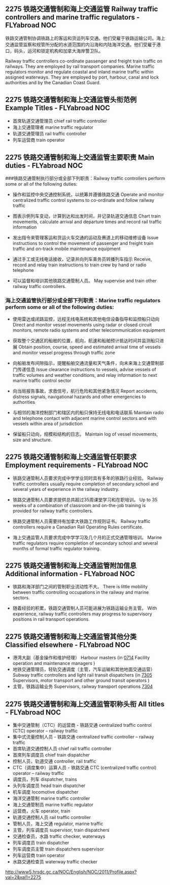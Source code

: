 ## 2275 铁路交通管制和海上交通监管 Railway traffic controllers and marine traffic regulators - FLYabroad NOC

铁路交通管制协调铁路上的客运和货运列车交通。他们受雇于铁路运输公司。海上交通监管监察和规管所分配的水道范围的内沿海和内陆海洋交通。他们受雇于港口，码头，运河和锁定机构和加拿大海岸警卫队。

Railway traffic controllers co-ordinate passenger and freight train traffic on railways. They are employed by rail transport companies. Marine traffic regulators monitor and regulate coastal and inland marine traffic within assigned waterways. They are employed by port, harbour, canal and lock authorities and by the Canadian Coast Guard.

## 2275 铁路交通管制和海上交通监管头衔范例 Example Titles - FLYabroad NOC

* 首席轨道交通管理员 chief rail traffic controller
* 海上交通管理者 marine traffic regulator
* 轨道交通管理员 rail traffic controller
* 列车运营商 train operator

## 2275 铁路交通管制和海上交通监管主要职责 Main duties - FLYabroad NOC

###铁路交通管制执行部分或全部下列职责：Railway traffic controllers perform some or all of the following duties:

* 操作和监控中央交通控制系统，以统筹并遵循铁路交通
Operate and monitor centralized traffic control systems to co-ordinate and follow railway traffic

* 图表示例列车变动，计算到达和出发时间，并记录轨道交通信息
Chart train movements, calculate arrival and departure times and record rail traffic information

* 发出指令来管理客运和货运火车交通的运动及赛道上的移动维修设备
Issue instructions to control the movement of passenger and freight train traffic and on-track mobile maintenance equipment

* 通过手工或无线电话接收，记录并向列车乘务员转播列车指示
Receive, record and relay train instructions to train crew by hand or radio telephone

* 可以监督和培训其他铁路交通管制人员。
May supervise and train other railway traffic controllers.

### 海上交通监管执行部分或全部下列职责：Marine traffic regulators perform some or all of the following duties:

* 使用雷达或闭路监控，远程无线电系统和其他电信设备指导和监控船只动向
Direct and monitor vessel movements using radar or closed circuit monitors, remote radio systems and other telecommunication equipment

* 获取整个交通区的船舶的位置，航向，航速和船舶预计抵达时间并监测船只进展
Obtain position, course, speed and estimated arrival time of vessels and monitor vessel progress through traffic zone

* 向船舶发布间隙指示，提醒船舶交通流量和天气条件，向未来海上交通管制部门传递信息
Issue clearance instructions to vessels, advise vessels of traffic volumes and weather conditions, and relay information to next marine traffic control sector

* 向当局报告事故，求救信号，航行危险和其他紧急情况
Report accidents, distress signals, navigational hazards and other emergencies to authorities

* 与相邻的海洋控制部门和辖区内的船只保持无线电和电话联系
Maintain radio and telephone contact with adjacent marine control sectors and with vessels within area of jurisdiction

* 保留船只动向，规模和结构的日志。
Maintain log of vessel movements, size and structure.

## 2275 铁路交通管制和海上交通监管任职要求 Employment requirements - FLYabroad NOC

* 铁路交通管制人员要求完成中学学业同时具有多年的铁路行业经验。
Railway traffic controllers usually require completion of secondary school and several years of experience in the railway industry.

* 铁路交通管制人员要求提供总共超过35周课堂学习和在职培训。
Up to 35 weeks of a combination of classroom and on-the-job training is provided for railway traffic controllers.

* 铁路交通管制人员需要持有加拿大铁路工作规则证书。
Railway traffic controllers require a Canadian Rail Operating Rules certificate.

* 海上交通监管人员要求完成中学学习及几个月的正式交通管理培训。
Marine traffic regulators require completion of secondary school and several months of formal traffic regulator training.

## 2275 铁路交通管制和海上交通监管附加信息 Additional information - FLYabroad NOC

* 铁路和海洋部门之间的管制职业流动性不大。
There is little mobility between traffic controlling occupations in the railway and marine sectors.

* 随着经验的积累，铁路交通管制人员可能进展为铁路运输业务主管。
With experience, railway traffic controllers may progress to supervisory positions in rail transport operations.

## 2275 铁路交通管制和海上交通监管其他分类 Classified elsewhere - FLYabroad NOC

* 港湾大副（基金操作和维护经理） Harbour masters (in [0714](0714) Facility operation and maintenance managers )
* 地铁交通管理员，轻轨交通调度（主管，汽车运输和其他地面交通运营） Subway traffic controllers and light rail transit dispatchers (in [7305](7305) Supervisors, motor transport and other ground transit operators )
* 主管，铁路运输业务 Supervisors, railway transport operations [7304](7304)

## 2275 铁路交通管制和海上交通监管职称头衔 All titles - FLYabroad NOC

* 集中交通管制（CTC）的运营商 - 铁路交通 centralized traffic control (CTC) operator – railway traffic
* 集中式流量控制人员 - 铁路交通 centralized traffic controller – railway traffic
* 首席轨道交通控制人员 chief rail traffic controller
* 首席列车调度员 chief train dispatcher
* 控制人员，轨道交通 controller, rail traffic
* CTC（调度集中）运算人员 - 铁路交通 CTC (centralized traffic control) operator – railway traffic
* 调度员，列车 dispatcher, trains
* 头列车调度员 head train dispatcher
* 机车调度 locomotive dispatcher
* 海洋交通管制 marine traffic controller
* 海上交通管制员 marine traffic regulator
* 运营商，火车 operator, train
* 轨道交通控制人员 rail traffic controller
* 管制人员，海上交通 regulator, marine traffic
* 主管，列车调度员 supervisor, train dispatchers
* 交通检查员，水路 traffic checker, waterways
* 列车调度员 train dispatcher
* 列车调度员主管 train dispatchers supervisor
* 列车运营商 train operator
* 水路交通检查员 waterway traffic checker

http://www5.hrsdc.gc.ca/NOC/English/NOC/2011/Profile.aspx?val=2&val1=2275
